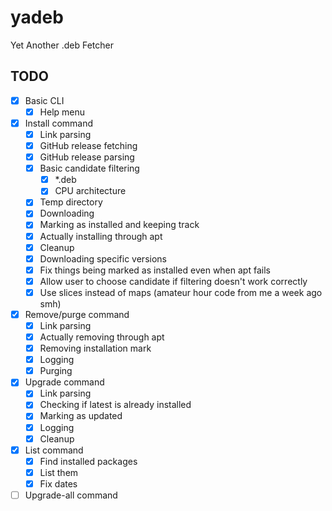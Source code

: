 # yadeb

Yet Another .deb Fetcher

## TODO

- [X] Basic CLI
    - [X] Help menu
- [X] Install command
    - [X] Link parsing
    - [X] GitHub release fetching
    - [X] GitHub release parsing
    - [X] Basic candidate filtering
        - [X] *.deb
        - [X] CPU architecture
    - [X] Temp directory
    - [X] Downloading
    - [X] Marking as installed and keeping track
    - [X] Actually installing through apt
    - [X] Cleanup
    - [X] Downloading specific versions
    - [X] Fix things being marked as installed even when apt fails
    - [X] Allow user to choose candidate if filtering doesn't work correctly
    - [X] Use slices instead of maps (amateur hour code from me a week ago smh)
- [X] Remove/purge command
    - [X] Link parsing
    - [X] Actually removing through apt
    - [X] Removing installation mark
    - [X] Logging
    - [X] Purging
- [X] Upgrade command
    - [X] Link parsing
    - [X] Checking if latest is already installed
    - [X] Marking as updated
    - [X] Logging
    - [X] Cleanup
- [X] List command
    - [X] Find installed packages
    - [X] List them
    - [X] Fix dates
- [ ] Upgrade-all command